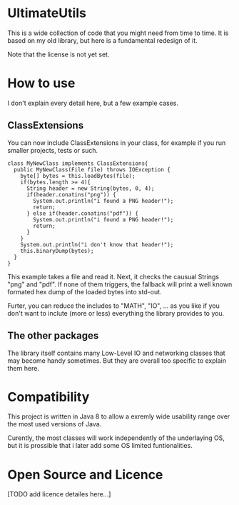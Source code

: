 # UltimateUtils
This is a wide collection of code that you might need from time to time.
It is based on my old library, but here is a fundamental redesign of it.

Note that the license is not yet set.

# How to use
I don't explain every detail here, but a few example cases.
## ClassExtensions
You can now include ClassExtensions in your class, for example if you run smaller projects, tests or such.
```
class MyNewClass implements ClassExtensions{
  public MyNewClass(File file) throws IOException {
    byte[] bytes = this.loadBytes(file);
    if(bytes.length >= 4){
      String header = new String(bytes, 0, 4);
      if(header.conatins("png")) {
        System.out.println("i found a PNG header!");
        return;
      } else if(header.conatins("pdf")) {
        System.out.println("i found a PNG header!");
        return;
      }
    }
    System.out.println("i don't know that header!");
    this.binaryDump(bytes);
  }
}
```
This example takes a file and read it. Next, it checks the causual Strings "png" and "pdf".
If none of them triggers, the fallback will print a well known formated hex dump of the loaded bytes into std-out.

Furter, you can reduce the includes to "MATH", "IO", ... as you like if you don't want to inclute (more or less) everything the library provides to you.

## The other packages
The library itself contains many Low-Level IO and networking classes that may become handy sometimes. But they are overall too specific to explain them here.

# Compatibility
This project is written in Java 8 to allow a exremly wide usability range over the most used versions of Java.

Curently, the most classes will work independently of the underlaying OS, but it is prossible that i later add some OS limited funtionalities.

# Open Source and Licence

[TODO add licence detailes here...]

